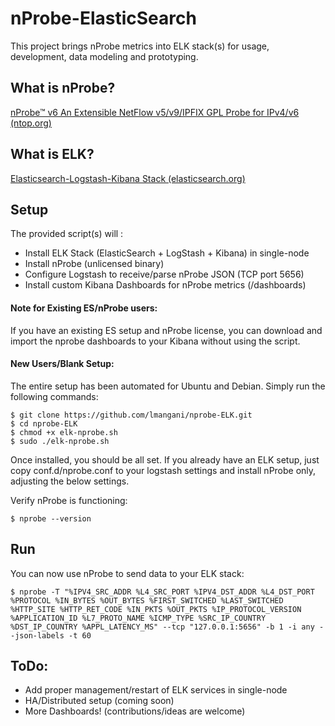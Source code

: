 # nProbe-ElasticSearch
This project brings nProbe metrics into ELK stack(s) for usage, development, data modeling and prototyping.

## What is nProbe?
[nProbe™ v6 An Extensible NetFlow v5/v9/IPFIX GPL Probe for IPv4/v6](http://www.ntop.org/products/nprobe/)  [(ntop.org)](http://www.ntop.org/)

## What is ELK?
[Elasticsearch-Logstash-Kibana Stack (elasticsearch.org)](http://www.elasticsearch.org/overview/)


## Setup

The provided script(s) will :

- Install ELK Stack (ElasticSearch + LogStash + Kibana) in single-node
- Install nProbe (unlicensed binary)
- Configure Logstash to receive/parse nProbe JSON (TCP port 5656)
- Install custom Kibana Dashboards for nProbe metrics (/dashboards)

#### Note for Existing ES/nProbe users:
If you have an existing ES setup and nProbe license, you can download and import the nprobe dashboards to your Kibana without using the script.

#### New Users/Blank Setup:

The entire setup has been automated for Ubuntu and Debian. Simply run the following commands:

```
$ git clone https://github.com/lmangani/nprobe-ELK.git
$ cd nprobe-ELK
$ chmod +x elk-nprobe.sh
$ sudo ./elk-nprobe.sh
```

Once installed, you should be all set. If you already have an ELK setup, just copy conf.d/nprobe.conf to your logstash settings and install nProbe only, adjusting the below settings.

Verify nProbe is functioning:

```
$ nprobe --version
```

## Run
You can now use nProbe to send data to your ELK stack:
```
$ nprobe -T "%IPV4_SRC_ADDR %L4_SRC_PORT %IPV4_DST_ADDR %L4_DST_PORT %PROTOCOL %IN_BYTES %OUT_BYTES %FIRST_SWITCHED %LAST_SWITCHED %HTTP_SITE %HTTP_RET_CODE %IN_PKTS %OUT_PKTS %IP_PROTOCOL_VERSION %APPLICATION_ID %L7_PROTO_NAME %ICMP_TYPE %SRC_IP_COUNTRY %DST_IP_COUNTRY %APPL_LATENCY_MS" --tcp "127.0.0.1:5656" -b 1 -i any --json-labels -t 60
```


## ToDo:
- Add proper management/restart of ELK services in single-node
- HA/Distributed setup (coming soon)
- More Dashboards! (contributions/ideas are welcome)



